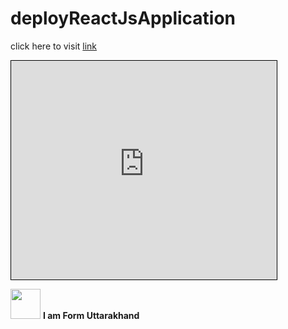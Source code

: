 # deployReactJsApplication

click here to visit [link](https://akshanshchauhan.github.io/deployReactJsApplication/)

<iframe width="425" height="350" frameborder="0" scrolling="no" marginheight="0" marginwidth="0" src="https://www.openstreetmap.org/export/embed.html?bbox=6.047544479370118%2C46.23053702499607%2C6.061706542968751%2C46.23821801159735&amp;layer=mapnik" style="border: 1px solid black"></iframe>

<img src="https://static.toiimg.com/photo/77995321.cms" width="48"> **I am Form Uttarakhand**
